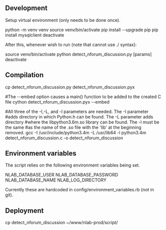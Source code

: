 Development
-----------

Setup virtual environment (only needs to be done once).

python -m venv venv
source venv/bin/activate
pip install --upgrade pip
pip install mysqlclient
deactivate

After this, whenever wish to run (note that cannot use ./ syntax):

source venv/bin/activate
python detect_nforum_discussion.py [params]
deactivate

Compilation
-----------

cp detect_nforum_discussion.py detect_nforum_discussion.pyx

#The --embed option causes a main() function to be added to the created C file
cython detect_nforum_discussion.pyx --embed

#All three of the -I,-L, and -l parameters are needed. The -I parameter
#adds directory in which Python.h can be found. The -L parameter adds directory
#where the libpython3.6m.so library can be found. The -l must be the same
#as the name of the .so file with the 'lib' at the beginning removed.
gcc -I /usr/include/python3.4m -L /usr/lib64 -l python3.4m detect_nforum_discussion.c -o detect_nforum_discussion

Environment variables
---------------------

The script relies on the following environment variables being set.

NLAB_DATABASE_USER
NLAB_DATABASE_PASSWORD
NLAB_DATABASE_NAME
NLAB_LOG_DIRECTORY

Currently these are hardcoded in config/environment_variables.rb (not in git).

Deployment
----------

cp detect_nforum_discussion ~/www/nlab-prod/script/
